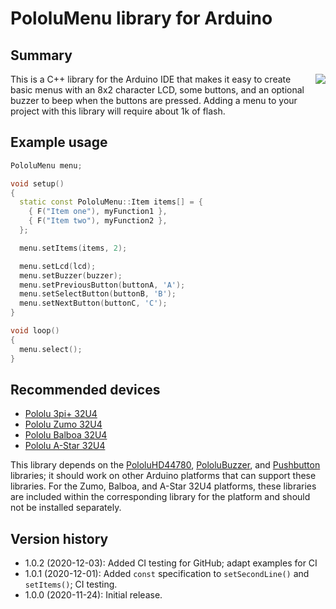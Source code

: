 # PololuMenu library for Arduino

## Summary

<img align="right" src="https://a.pololu-files.com/picture/0J11105.175w.jpg?b255cdfe056cecdabbae18657574754b">

This is a C++ library for the Arduino IDE that makes it easy to create
basic menus with an 8x2 character LCD, some buttons, and an optional
buzzer to beep when the buttons are pressed.  Adding a menu to your
project with this library will require about 1k of flash.

## Example usage

```cpp
PololuMenu menu;

void setup()
{
  static const PololuMenu::Item items[] = {
    { F("Item one"), myFunction1 },
    { F("Item two"), myFunction2 },
  };

  menu.setItems(items, 2);

  menu.setLcd(lcd);
  menu.setBuzzer(buzzer);
  menu.setPreviousButton(buttonA, 'A');
  menu.setSelectButton(buttonB, 'B');
  menu.setNextButton(buttonC, 'C');
}

void loop()
{
  menu.select();
}
```

## Recommended devices

* [Pololu 3pi+ 32U4](https://www.pololu.com/3pi+)
* [Pololu Zumo 32U4](https://www.pololu.com/zumo)
* [Pololu Balboa 32U4](https://www.pololu.com/balboa)
* [Pololu A-Star 32U4](https://www.pololu.com/a-star)

This library depends on the
[PololuHD44780](https://github.com/pololu/pololu-hd44780-arduino),
[PololuBuzzer](https://github.com/pololu/pololu-buzzer-arduino), and
[Pushbutton](https://github.com/pololu/pushbutton-arduino) libraries;
it should work on other Arduino platforms that can support these
libraries.  For the Zumo, Balboa, and A-Star 32U4 platforms, these
libraries are included within the corresponding library for the
platform and should not be installed separately.

## Version history

* 1.0.2 (2020-12-03): Added CI testing for GitHub; adapt examples for CI
* 1.0.1 (2020-12-01): Added `const` specification to `setSecondLine()` and `setItems()`; CI testing.
* 1.0.0 (2020-11-24): Initial release.
